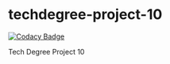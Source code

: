 # techdegree-project-10

[![Codacy Badge](https://api.codacy.com/project/badge/Grade/d55409a80c6543f8bb7b9659afd19852)](https://www.codacy.com/app/anthony0030/techdegree-project-10?utm_source=github.com&amp;utm_medium=referral&amp;utm_content=anthony0030/techdegree-project-10&amp;utm_campaign=Badge_Grade)

Tech Degree Project 10